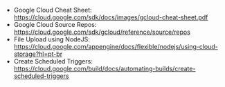 - Google Cloud Cheat Sheet: https://cloud.google.com/sdk/docs/images/gcloud-cheat-sheet.pdf
- Google Cloud Source Repos: https://cloud.google.com/sdk/gcloud/reference/source/repos
- File Upload using NodeJS: https://cloud.google.com/appengine/docs/flexible/nodejs/using-cloud-storage?hl=pt-br
- Create Scheduled Triggers: https://cloud.google.com/build/docs/automating-builds/create-scheduled-triggers
